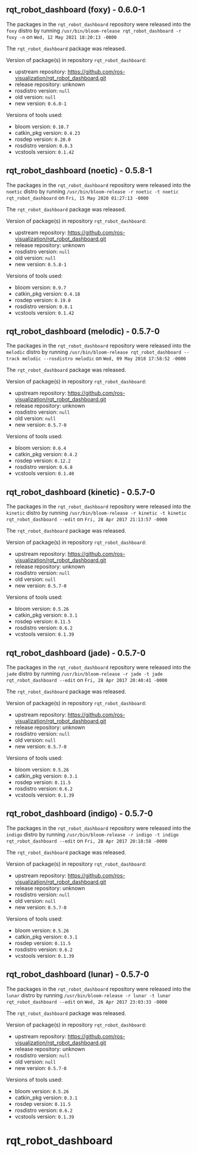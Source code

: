 ## rqt_robot_dashboard (foxy) - 0.6.0-1

The packages in the `rqt_robot_dashboard` repository were released into the `foxy` distro by running `/usr/bin/bloom-release rqt_robot_dashboard -r foxy -n` on `Wed, 12 May 2021 18:20:13 -0000`

The `rqt_robot_dashboard` package was released.

Version of package(s) in repository `rqt_robot_dashboard`:

- upstream repository: https://github.com/ros-visualization/rqt_robot_dashboard.git
- release repository: unknown
- rosdistro version: `null`
- old version: `null`
- new version: `0.6.0-1`

Versions of tools used:

- bloom version: `0.10.7`
- catkin_pkg version: `0.4.23`
- rosdep version: `0.20.0`
- rosdistro version: `0.8.3`
- vcstools version: `0.1.42`


## rqt_robot_dashboard (noetic) - 0.5.8-1

The packages in the `rqt_robot_dashboard` repository were released into the `noetic` distro by running `/usr/bin/bloom-release -r noetic -t noetic rqt_robot_dashboard` on `Fri, 15 May 2020 01:27:13 -0000`

The `rqt_robot_dashboard` package was released.

Version of package(s) in repository `rqt_robot_dashboard`:

- upstream repository: https://github.com/ros-visualization/rqt_robot_dashboard.git
- release repository: unknown
- rosdistro version: `null`
- old version: `null`
- new version: `0.5.8-1`

Versions of tools used:

- bloom version: `0.9.7`
- catkin_pkg version: `0.4.18`
- rosdep version: `0.19.0`
- rosdistro version: `0.8.1`
- vcstools version: `0.1.42`


## rqt_robot_dashboard (melodic) - 0.5.7-0

The packages in the `rqt_robot_dashboard` repository were released into the `melodic` distro by running `/usr/bin/bloom-release rqt_robot_dashboard --track melodic --rosdistro melodic` on `Wed, 09 May 2018 17:58:52 -0000`

The `rqt_robot_dashboard` package was released.

Version of package(s) in repository `rqt_robot_dashboard`:

- upstream repository: https://github.com/ros-visualization/rqt_robot_dashboard.git
- release repository: unknown
- rosdistro version: `null`
- old version: `null`
- new version: `0.5.7-0`

Versions of tools used:

- bloom version: `0.6.4`
- catkin_pkg version: `0.4.2`
- rosdep version: `0.12.2`
- rosdistro version: `0.6.8`
- vcstools version: `0.1.40`


## rqt_robot_dashboard (kinetic) - 0.5.7-0

The packages in the `rqt_robot_dashboard` repository were released into the `kinetic` distro by running `/usr/bin/bloom-release -r kinetic -t kinetic rqt_robot_dashboard --edit` on `Fri, 28 Apr 2017 21:13:57 -0000`

The `rqt_robot_dashboard` package was released.

Version of package(s) in repository `rqt_robot_dashboard`:

- upstream repository: https://github.com/ros-visualization/rqt_robot_dashboard.git
- release repository: unknown
- rosdistro version: `null`
- old version: `null`
- new version: `0.5.7-0`

Versions of tools used:

- bloom version: `0.5.26`
- catkin_pkg version: `0.3.1`
- rosdep version: `0.11.5`
- rosdistro version: `0.6.2`
- vcstools version: `0.1.39`


## rqt_robot_dashboard (jade) - 0.5.7-0

The packages in the `rqt_robot_dashboard` repository were released into the `jade` distro by running `/usr/bin/bloom-release -r jade -t jade rqt_robot_dashboard --edit` on `Fri, 28 Apr 2017 20:40:41 -0000`

The `rqt_robot_dashboard` package was released.

Version of package(s) in repository `rqt_robot_dashboard`:

- upstream repository: https://github.com/ros-visualization/rqt_robot_dashboard.git
- release repository: unknown
- rosdistro version: `null`
- old version: `null`
- new version: `0.5.7-0`

Versions of tools used:

- bloom version: `0.5.26`
- catkin_pkg version: `0.3.1`
- rosdep version: `0.11.5`
- rosdistro version: `0.6.2`
- vcstools version: `0.1.39`


## rqt_robot_dashboard (indigo) - 0.5.7-0

The packages in the `rqt_robot_dashboard` repository were released into the `indigo` distro by running `/usr/bin/bloom-release -r indigo -t indigo rqt_robot_dashboard --edit` on `Fri, 28 Apr 2017 20:18:58 -0000`

The `rqt_robot_dashboard` package was released.

Version of package(s) in repository `rqt_robot_dashboard`:

- upstream repository: https://github.com/ros-visualization/rqt_robot_dashboard.git
- release repository: unknown
- rosdistro version: `null`
- old version: `null`
- new version: `0.5.7-0`

Versions of tools used:

- bloom version: `0.5.26`
- catkin_pkg version: `0.3.1`
- rosdep version: `0.11.5`
- rosdistro version: `0.6.2`
- vcstools version: `0.1.39`


## rqt_robot_dashboard (lunar) - 0.5.7-0

The packages in the `rqt_robot_dashboard` repository were released into the `lunar` distro by running `/usr/bin/bloom-release -r lunar -t lunar rqt_robot_dashboard --edit` on `Wed, 26 Apr 2017 23:03:33 -0000`

The `rqt_robot_dashboard` package was released.

Version of package(s) in repository `rqt_robot_dashboard`:

- upstream repository: https://github.com/ros-visualization/rqt_robot_dashboard.git
- release repository: unknown
- rosdistro version: `null`
- old version: `null`
- new version: `0.5.7-0`

Versions of tools used:

- bloom version: `0.5.26`
- catkin_pkg version: `0.3.1`
- rosdep version: `0.11.5`
- rosdistro version: `0.6.2`
- vcstools version: `0.1.39`


# rqt_robot_dashboard